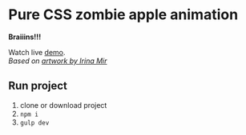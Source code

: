 # Pure CSS zombie apple animation

__Braiiins!!!__<br>

Watch live [demo](https://codepen.io/keirafoxy/pen/PMWZVb).<br>
_Based on [artwork by Irina Mir](https://dribbble.com/shots/2549222-Zombie-Apple)_

## Run project
1. clone or download project
2. `npm i`
3. `gulp dev` 
